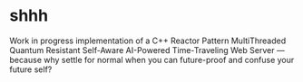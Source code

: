 # shhh
Work in progress implementation of a C++ Reactor Pattern MultiThreaded Quantum Resistant Self-Aware AI-Powered Time-Traveling Web Server — because why settle for normal when you can future-proof and confuse your future self?
